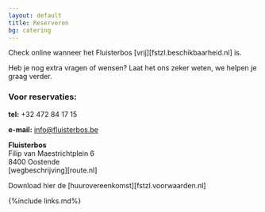 ```yaml
---
layout: default
title: Reserveren
bg: catering
---
```

Check online wanneer het Fluisterbos [vrij][fstzl.beschikbaarheid.nl] is.

Heb je nog extra vragen of wensen? Laat het ons zeker weten, we helpen je graag verder. 

### Voor reservaties:

**tel:** +32 472 84 17 15

**e-mail:** info@fluisterbos.be

**Fluisterbos**  
Filip van Maestrichtplein 6  
8400 Oostende  
[wegbeschrijving][route.nl]


Download hier de [huurovereenkomst][fstzl.voorwaarden.nl]


{%include links.md%}
